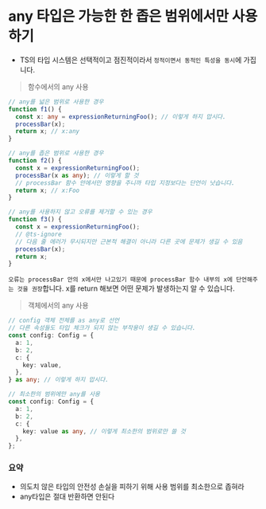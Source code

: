 # any 타입은 가능한 한 좁은 범위에서만 사용하기

- TS의 타입 시스템은 선택적이고 점진적이라서 `정적이면서 동적인 특성을 동시`에 가집니다.

> 함수에서의 any 사용

```ts
// any를 넓은 범위로 사용한 경우
function f1() {
  const x: any = expressionReturningFoo(); // 이렇게 하지 맙시다.
  processBar(x);
  return x; // x:any
}

// any를 좁은 범위로 사용한 경우
function f2() {
  const x = expressionReturningFoo();
  processBar(x as any); // 이렇게 할 것
  // processBar 함수 안에서만 영향을 주니까 타입 지정보다는 단언이 낫습니다.
  return x; // x:Foo
}

// any를 사용하지 않고 오류를 제거할 수 있는 경우
function f3() {
  const x = expressionReturningFoo();
  // @ts-ignore
  // 다음 줄 에러가 무시되지만 근본적 해결이 아니라 다른 곳에 문제가 생길 수 있음
  processBar(x);
  return x;
}
```

`오류는 processBar 안의 x에서만 나고있기 때문에 processBar 함수 내부의 x에 단언해주는 것을 권장`합니다. x를 return 해보면 어떤 문제가 발생하는지 알 수 있습니다.

> 객체에서의 any 사용

```ts
// config 객체 전체를 as any로 선언
// 다른 속성들도 타입 체크가 되지 않는 부작용이 생길 수 있습니다.
const config: Config = {
  a: 1,
  b: 2,
  c: {
    key: value,
  },
} as any; // 이렇게 하지 맙시다.

// 최소한의 범위에만 any를 사용
const config: Config = {
  a: 1,
  b: 2,
  c: {
    key: value as any, // 이렇게 최소한의 범위로만 쓸 것
  },
};
```

### 요약

- 의도치 않은 타입의 안전성 손실을 피하기 위해 사용 범위를 최소한으로 좁혀라
- any타입은 절대 반환하면 안된다
